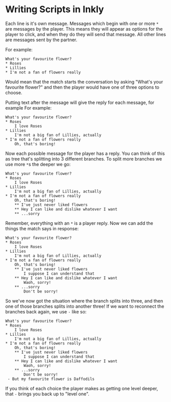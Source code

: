 # Writing Scripts in Inkly
Each line is it's own message. Messages which begin with one or more ` * ` are messages by the player. This means they will appear as options for the player to click, and when they do they will send that message. All other lines are messages sent by the partner.

For example:
```
What's your favourite flower?
* Roses
* Lillies
* I'm not a fan of flowers really
```
Would mean that the match starts the conversation by asking "What's your favourite flower?" and then the player would have one of three options to choose. 

Putting text after the message will give the reply for each message, for example
For example:
```
What's your favourite flower?
* Roses
    I love Roses
* Lillies
    I'm not a big fan of Lillies, actually
* I'm not a fan of flowers really
    Oh, that's boring!
```
Now each possible message for the player has a reply.
You can think of this as tree that's splitting into 3 different branches. To split more branches we use more ` * `s the deeper we go:
```
What's your favourite flower?
* Roses
    I love Roses
* Lillies
    I'm not a big fan of Lillies, actually
* I'm not a fan of flowers really
    Oh, that's boring!
    ** I've just never liked flowers
    ** Hey I can like and dislike whatever I want
    ** ...sorry
```
Remember, everything with an `*` is a player reply. Now we can add the things the match says in response:
```
What's your favourite flower?
* Roses
    I love Roses
* Lillies
    I'm not a big fan of Lillies, actually
* I'm not a fan of flowers really
    Oh, that's boring!
    ** I've just never liked flowers
        I suppose I can understand that 
    ** Hey I can like and dislike whatever I want
        Waoh, sorry!
    ** ...sorry
        Don't be sorry!
```

So we've now got the situation where the branch splits into three, and then one of those branches splits into another three! 
If we want to reconnect the branches back again, we use `-` like so:

```
What's your favourite flower?
* Roses
    I love Roses
* Lillies
    I'm not a big fan of Lillies, actually
* I'm not a fan of flowers really
    Oh, that's boring!
    ** I've just never liked flowers
        I suppose I can understand that 
    ** Hey I can like and dislike whatever I want
        Waoh, sorry!
    ** ...sorry
        Don't be sorry!
 - But my favourite flower is Daffodils 
```
If you think of each choice the player makes as getting one level deeper, that ` - ` brings you back up to "level one".
